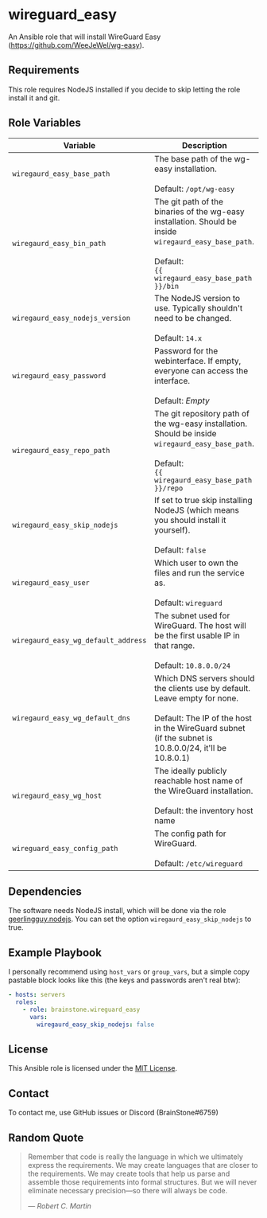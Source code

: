 # wireguard_easy

An Ansible role that will install WireGuard Easy (https://github.com/WeeJeWel/wg-easy).

## Requirements

This role requires NodeJS installed if you decide to skip letting the role install it and git.

## Role Variables

| Variable                            | Description                                                                                                                                                                               |
|-------------------------------------|-------------------------------------------------------------------------------------------------------------------------------------------------------------------------------------------|
| `wiregaurd_easy_base_path`          | The base path of the wg-easy installation.<br/><br/>Default: `/opt/wg-easy`                                                                                                               |
| `wiregaurd_easy_bin_path`           | The git path of the binaries of the wg-easy installation. Should be inside `wiregaurd_easy_base_path`.<br/><br/>Default: <br/>`{{ wiregaurd_easy_base_path }}/bin`                        |
| `wiregaurd_easy_nodejs_version`     | The NodeJS version to use. Typically shouldn't need to be changed.<br/><br/>Default: `14.x`                                                                                               |
| `wiregaurd_easy_password`           | Password for the webinterface. If empty, everyone can access the interface.<br/><br/>Default: *Empty*                                                                                     |
| `wiregaurd_easy_repo_path`          | The git repository path of the wg-easy installation. Should be inside `wiregaurd_easy_base_path`.<br/><br/>Default: <br/>`{{ wiregaurd_easy_base_path }}/repo`                            |
| `wiregaurd_easy_skip_nodejs`        | If set to true skip installing NodeJS (which means you should install it yourself).<br/><br/>Default: `false`                                                                             |
| `wiregaurd_easy_user`               | Which user to own the files and run the service as.<br/><br/>Default: `wireguard`                                                                                                         |
| `wiregaurd_easy_wg_default_address` | The subnet used for WireGuard. The host will be the first usable IP in that range.<br/><br/>Default: `10.8.0.0/24`                                                                        |
| `wiregaurd_easy_wg_default_dns`     | Which DNS servers should the clients use by default. Leave empty for none.<br/><br/>Default: The IP of the host in the WireGuard subnet (if the subnet is 10.8.0.0/24, it'll be 10.8.0.1) |
| `wiregaurd_easy_wg_host`            | The ideally publicly reachable host name of the WireGuard installation.<br/><br/>Default: the inventory host name                                                                         |
| `wireguard_easy_config_path`        | The config path for WireGuard.<br/><br/>Default: `/etc/wireguard`                                                                                                                         |

## Dependencies

The software needs NodeJS install, which will be done via the role [geerlingguy.nodejs](https://galaxy.ansible.com/geerlingguy/nodejs). You can set the
option `wiregaurd_easy_skip_nodejs` to true.

## Example Playbook

I personally recommend using `host_vars` or `group_vars`, but a simple copy pastable block looks like this (the keys and passwords aren't real btw):

```yaml
- hosts: servers
  roles:
    - role: brainstone.wireguard_easy
      vars:
        wiregaurd_easy_skip_nodejs: false
```

## License

This Ansible role is licensed under the [MIT License](./LICENSE).

## Contact

To contact me, use GitHub issues or Discord (BrainStone#6759)

## Random Quote

> Remember that code is really the language in which we ultimately express the requirements. We may create languages that are closer to the requirements. We
> may create tools that help us parse and assemble those requirements into formal structures. But we will never eliminate necessary precision—so there will
> always be code.
>
> — <cite>Robert C. Martin</cite>
